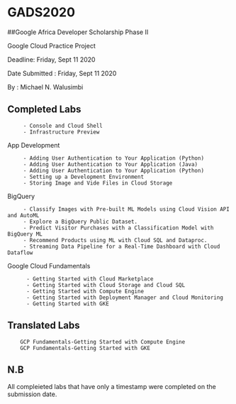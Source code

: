 # GADS2020

##Google Africa Developer Scholarship Phase II 

Google Cloud Practice Project

Deadline: Friday, Sept 11 2020 

Date Submitted : Friday, Sept 11 2020

By : Michael N. Walusimbi


## Completed Labs      

         - Console and Cloud Shell        
         - Infrastructure Preview      
         
   App Development    
   
         - Adding User Authentication to Your Application (Python)   
         - Adding User Authentication to Your Application (Java)    
         - Adding User Authentication to Your Application (Python)    
         - Setting up a Development Environment     
         - Storing Image and Vide Files in Cloud Storage                      
                   
   BigQuery        
   
         - Classify Images with Pre-built ML Models using Cloud Vision API and AutoML    
         - Explore a BigQuery Public Dataset.    
         - Predict Visitor Purchases with a Classification Model with BigQuery ML    
         - Recommend Products using ML with Cloud SQL and Dataproc.      
         - Streaming Data Pipeline for a Real-Time Dashboard with Cloud Dataflow    
            
  Google Cloud Fundamentals      
  
          - Getting Started with Cloud Marketplace        
          - Getting Started with Cloud Storage and Cloud SQL    
          - Getting Started with Compute Engine    
          - Getting Started with Deployment Manager and Cloud Monitoring    
          - Getting Started with GKE    

## Translated Labs       

        GCP Fundamentals-Getting Started with Compute Engine       
        GCP Fundamentals-Getting Started with GKE
        
## N.B

All compleieted labs that have only a timestamp were completed on the submission date.

